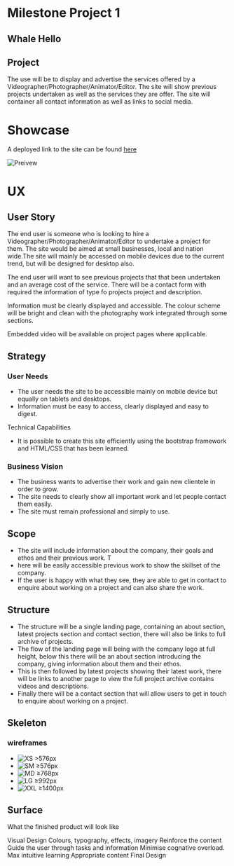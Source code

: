 # Milestone Project 1


## Whale Hello

## Project

The use will be to display and advertise the services offered by a Videographer/Photographer/Animator/Editor. The site will show previous projects undertaken as well as the services they are offer. The site will container all contact information as well as links to social media.

# Showcase

A deployed link to the site can be found [here](https://cod182.github.io/Milestone-Project-1/)

![Preivew](https://github.com/cod182/Milestone-Project-1/blob/c485202042b320362b163c428c0fc1122edbc6ac/assets/images/wireframes/site-image.png)


# UX

## User Story

The end user is someone who is looking to hire a Videographer/Photographer/Animator/Editor to undertake a project for them. The site would be aimed at small businesses, local and nation wide.The site will mainly be accessed on mobile devices due to the current trend, but will be designed for desktop also.

The end user will want to see previous projects that that been undertaken and an average cost of the service. There will be a contact form with required the information of type fo projects project and description.

Information must be clearly displayed and accessible. The colour scheme will be bright and clean with the photography work integrated through some sections.

Embedded video will be available on project pages where applicable.

## Strategy

### User Needs

- The user needs the site to be accessible mainly on mobile device but equally on tablets and desktops. 
- Information must be easy to access, clearly displayed and easy to digest.

Technical Capabilities

- It is possible to create this site efficiently using the bootstrap framework and HTML/CSS that has been learned.

### Business Vision

- The business wants to advertise their work and gain new clientele in order to grow. 
- The site needs to clearly show all important work and let people contact them easily. 
- The site must remain professional and simply to use.


## Scope

- The site will include information about the company, their goals and ethos and their previous work. T
- here will be easily accessible previous work  to show the skillset of the company. 
- If the user is happy with what they see, they are able to get in contact to enquire about working on a project and can also share the work.


## Structure

- The structure will be a single landing page, containing an about section, latest projects section and contact section, there will also be links to full archive of projects.
- The flow of the landing page will being with the company logo at full height, below this there will be an about section introducing the company, giving information about them and their ethos. 
- This is then followed by latest projects showing their latest work, there will be links to another page to view the full project archive contains videos and descriptions. 
- Finally there will be a contact section that will allow users to get in touch to enquire about working on a project.


## Skeleton

### wireframes
- ![XS >576px](https://github.com/cod182/Milestone-Project-1/blob/7151ecd93a32b3a2402a9ac5c1721d1fb9d5bcc5/assets/images/wireframes/XS%20-%20Width%20-%20_576px%20%28375px%29.png)
- ![SM ≥576px](https://github.com/cod182/Milestone-Project-1/blob/7151ecd93a32b3a2402a9ac5c1721d1fb9d5bcc5/assets/images/wireframes/SM%20-%20Width%20-%20%E2%89%A5576px.png)
- ![MD ≥768px](https://github.com/cod182/Milestone-Project-1/blob/7151ecd93a32b3a2402a9ac5c1721d1fb9d5bcc5/assets/images/wireframes/MD%20-%20Width%20-%20%E2%89%A5768px.png)
- ![LG ≥992px](https://github.com/cod182/Milestone-Project-1/blob/7151ecd93a32b3a2402a9ac5c1721d1fb9d5bcc5/assets/images/wireframes/LG%20-%20Width%20-%20%E2%89%A5992px.png)
- ![XXL ≥1400px](https://github.com/cod182/Milestone-Project-1/blob/7151ecd93a32b3a2402a9ac5c1721d1fb9d5bcc5/assets/images/wireframes/XXL%20-%20Width%20-%20%E2%89%A51400px.png)


## Surface

What the finished product will look like

Visual Design
	Colours, typography, effects, imagery
	Reinforce the content
	Guide the user through tasks and information
	Minimise cognative overload. Max intuitive learning
	Appropriate content
	Final Design

